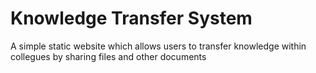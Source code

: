 # Knowledge Transfer System

A simple static website which allows users to transfer knowledge within collegues by sharing files and other documents
